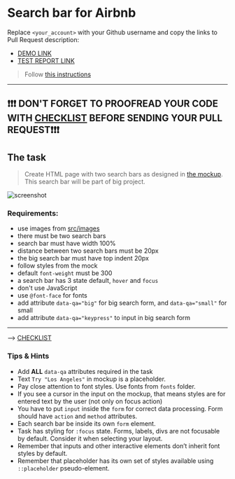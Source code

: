 # Search bar for Airbnb
Replace `<your_account>` with your Github username and copy the links to Pull Request description:
- [DEMO LINK](https://Vadym-Mishchenko.github.io/layout_search-bar-airbnb/)
- [TEST REPORT LINK](https://Vadym-Mishchenko.github.io/layout_search-bar-airbnb/report/html_report/)

> Follow [this instructions](https://mate-academy.github.io/layout_task-guideline/#how-to-solve-the-layout-tasks-on-github)

___

## ❗️❗️❗️ DON'T FORGET TO PROOFREAD YOUR CODE WITH [CHECKLIST](https://github.com/mate-academy/layout_search-bar-airbnb/blob/master/checklist.md) BEFORE SENDING YOUR PULL REQUEST❗️❗️❗️

## The task
> Create HTML page with two search bars as designed in [the mockup](https://www.figma.com/file/kf3AWulK9elrNk34wtpjPw/Airbnb-Search-bar?node-id=0%3A1). This search bar will be part of big project.

![screenshot](./references/search-bar-example.png)

### Requirements:
- use images from [src/images](src/images)
- there must be two search bars
- search bar must have width 100%
- distance between two search bars must be 20px
- the big search bar must have top indent 20px
- follow styles from the mock
- default `font-weight` must be 300
- a search bar has 3 state default, `hover` and `focus`
- don't use JavaScript
- use `@font-face` for fonts
- add attribute `data-qa="big"` for big search form, and `data-qa="small"` for small
- add attribute `data-qa="keypress"` to input in big search form
---
--> [CHECKLIST](https://github.com/mate-academy/layout_search-bar-airbnb/blob/master/checklist.md)

### Tips & Hints
- Add **ALL** `data-qa` attributes required in the task
- Text `Try "Los Angeles"` in mockup is a placeholder.
- Pay close attention to font styles. Use fonts from `fonts` folder.
- If you see a cursor in the input on the mockup, that means styles are for entered text by the user (not only on
focus action)
- You have to put `input` inside the `form` for correct data processing. Form should have `action` and `method`
attributes.
- Each search bar be inside its own `form` element.
- Task has styling for `:focus` state. Forms, labels, divs are not focusable by default. Consider it when selecting your
layout.
- Remember that inputs and other interactive elements don’t inherit font styles by default.
- Remember that placeholder has its own set of styles available using `::placeholder` pseudo-element.


